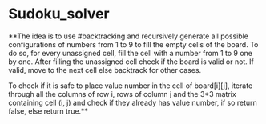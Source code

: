 # Sudoku_solver
**The idea is to use #backtracking and recursively generate all possible configurations of numbers from 1 to 9 to fill the empty cells of the board. To do so, for every unassigned cell, fill the cell with a number from 1 to 9 one by one. After filling the unassigned cell check if the board is valid or not. If valid, move to the next cell else backtrack for other cases. 

To check if it is safe to place value number in the cell of board[i][j], iterate through all the columns of row i, rows of column j and the 3*3 matrix containing cell (i, j) and check if they already has value number, if so return false, else return true.**
